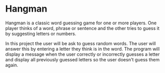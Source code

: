 # Hangman
Hangman is a classic word guessing game for one or more players. One player thinks of a word, phrase or sentence and the other tries to guess it by suggesting letters or numbers.

In this project the user will be ask to guess random words. The user will answer this by entering a letter they think is in the word. The program will display a message when the user correctly or incorrectly guesses a letter and display all previously guessed letters so the user doesn't guess them again. 
